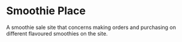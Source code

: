 # Smoothie Place

A smoothie sale site that concerns making orders and purchasing on different flavoured smoothies on the site. 
